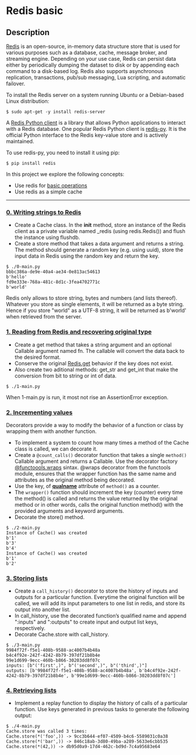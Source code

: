 # Redis basic

## Description

[Redis](https://redis.io/docs/about/) is an open-source, in-memory data structure store that is used for various purposes such as a database, cache, message broker, and streaming engine. Depending on your use case, Redis can persist data either by periodically dumping the dataset to disk or by appending each command to a disk-based log. Redis also supports asynchronous replication, transactions, pub/sub messaging, Lua scripting, and automatic failover.

To install the Redis server on a system running Ubuntu or a Debian-based Linux distribution:
```
$ sudo apt-get -y install redis-server
```

A [Redis Python client](https://realpython.com/python-redis/) is a library that allows Python applications to interact with a Redis database.  One popular Redis Python client is [redis-py](https://redis-py.readthedocs.io/en/stable/). It is the official Python interface to the Redis key-value store and is actively maintained.

To use redis-py, you need to install it using pip:
```
$ pip install redis
```

In this project we explore the following concepts:
* Use redis for [basic operations](https://www.youtube.com/watch?v=Hbt56gFj998)
* Use redis as a simple cache
---

### [0. Writing strings to Redis](./exercise.py)

* Create a Cache class. In the __init__ method, store an instance of the Redis client as a private variable named _redis (using redis.Redis()) and flush the instance using flushdb.
* Create a store method that takes a data argument and returns a string. The method should generate a random key (e.g. using uuid), store the input data in Redis using the random key and return the key.
```
$ ./0-main.py 
bbbc386a-de9e-40a4-ae34-0e813ac54613
b'hello'
fd9e333e-768a-481c-8d1c-3fea4702771c
b'world'
```
Redis only allows to store string, bytes and numbers (and lists thereof). Whatever you store as single elements, it will be returned as a byte string. Hence if you store "world" as a UTF-8 string, it will be returned as b'world' when retrieved from the server.

### [1. Reading from Redis and recovering original type](./exercise.py)

* Create a get method that takes a string argument and an optional Callable argument named fn. The callable will convert the data back to the desired format.
* Conserve the original [Redis.get](https://redis.io/commands/get/) behavior if the key does not exist.
* Also create two aditional methods: get_str and get_int that make the conversion from bit to string or int of data.
```
$ ./1-main.py

```
When 1-main.py is run, it most not rise an AssertionError exception.

### [2. Incrementing values](./exercise.py)
Decorators provide a way to modify the behavior of a function or class by wrapping them with another function.

* To implement a system to count how many times a method of the Cache class is called, we can decorate it.
* Create a `@count_calls()` decorator function that takes a single `method()` Callable argument and returns a Callable. Use the decorator factory [@functoools.wraps](https://docs.python.org/3.7/library/functools.html#functools.wraps) sintax. @wraps decorator from the functools module, ensures that the wrapper function has the same name and attributes as the original method being decorated.
* Use the key, of [__qualname__](https://peps.python.org/pep-3155/#proposal) attribute of `method()` as a counter.
* The `wrapper()` function should increment the key (counter) every time the method() is called and returns the value returned by the original method or in other words, calls the original function method() with the provided arguments and keyword arguments.
* Decorate the store() method.
```
$ ./2-main.py
Instance of Cache() was created
b'1'
b'3'
b'4'
Instance of Cache() was created
b'1'
b'2'
```

### [3. Storing lists](./exercise.py)

* Create a `call_history()` decorator to store the history of inputs and outputs for a particular function. Everytime the original function will be called, we will add its input parameters to one list in redis, and store its output into another list.
* In call_history, use the decorated function’s qualified name and append ":inputs" and ":outputs" to create input and output list keys, respectively.
* Decorate Cache.store with call_history.
```
$ ./3-main.py 
9984f72f-f5e1-408b-9588-ac4007b4b48a
b4c4f92e-242f-4242-8b79-397df21b8b4e
99e1d699-9ecc-460b-b866-30203dd8f07c
inputs: [b"('first',)", b"('second',)", b"('third',)"]
outputs: [b'9984f72f-f5e1-408b-9588-ac4007b4b48a', b'b4c4f92e-242f-4242-8b79-397df21b8b4e', b'99e1d699-9ecc-460b-b866-30203dd8f07c']
```

### [4. Retrieving lists](./exercise.py)

* Implement a replay function to display the history of calls of a particular function. Use keys generated in previous tasks to generate the following output:
```
$ ./4-main.py 
Cache.store was called 3 times:
Cache.store(*('foo',)) -> 9cc3b644-ef07-4509-b4c6-5589031c0a38
Cache.store(*('bar',)) -> 846c18ab-3d80-49ba-a289-5633e6cbb535
Cache.store(*(42,)) -> db95d0a9-17d4-462c-bd9d-7c4a95683e64
```